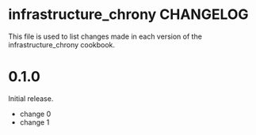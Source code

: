 # infrastructure_chrony CHANGELOG

This file is used to list changes made in each version of the infrastructure_chrony cookbook.

# 0.1.0

Initial release.

- change 0
- change 1

